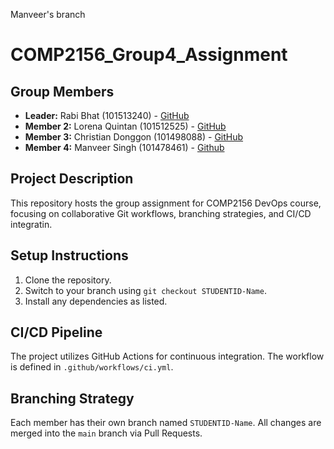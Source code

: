 Manveer's branch
# COMP2156_Group4_Assignment

## Group Members
- **Leader:** Rabi Bhat (101513240) - [GitHub](https://github.com/itsrabinbhat)
- **Member 2:** Lorena Quintan (101512525) - [GitHub](https://github.com/lorenaquintan)
- **Member 3:** Christian Donggon (101498088) - [GitHub](https://github.com/Christian17-tech)
- **Member 4:** Manveer Singh (101478461) - [Github](https://github.com/manveersingh28)

## Project Description
This repository hosts the group assignment for COMP2156 DevOps course, focusing on collaborative Git workflows, branching strategies, and CI/CD integratin.

## Setup Instructions
1. Clone the repository. 
2. Switch to your branch using `git checkout STUDENTID-Name`. 
3. Install any dependencies as listed.

## CI/CD Pipeline 
The project utilizes GitHub Actions for continuous integration. The workflow is defined 
in `.github/workflows/ci.yml`. 

## Branching Strategy 
Each member has their own branch named `STUDENTID-Name`. All changes are 
merged into the `main` branch via Pull Requests. 
